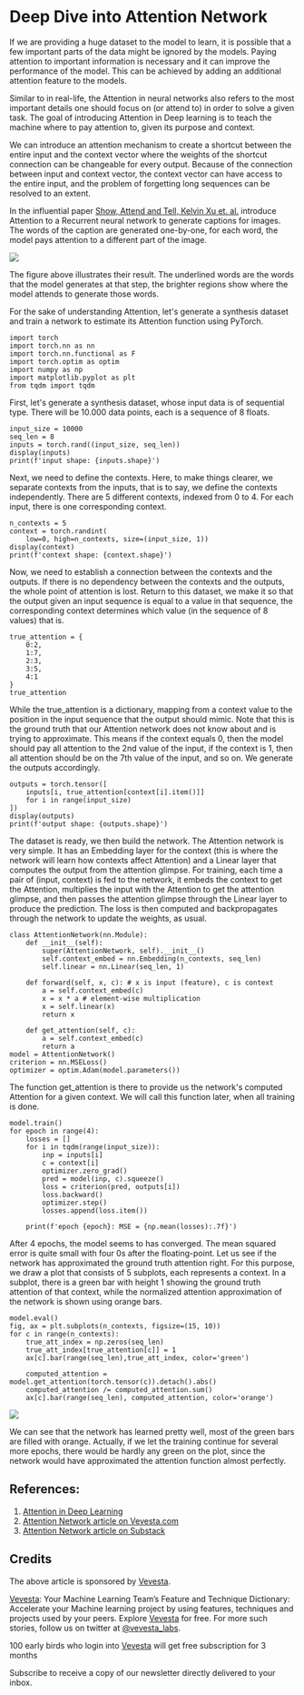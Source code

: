 
# Deep Dive into Attention Network

If we are providing a huge dataset to the model to learn, it is possible that a few important parts of the data might be ignored by the models. Paying attention to important information is necessary and it can improve the performance of the model. This can be achieved by adding an additional attention feature to the models.

Similar to in real-life, the Attention in neural networks also refers to the most important details one should focus on (or attend to) in order to solve a given task. The goal of introducing Attention in Deep learning is to teach the machine where to pay attention to, given its purpose and context.

We can introduce an attention mechanism to create a shortcut between the entire input and the context vector where the weights of the shortcut connection can be changeable for every output. Because of the connection between input and context vector, the context vector can have access to the entire input, and the problem of forgetting long sequences can be resolved to an extent.

In the influential paper [Show, Attend and Tell, Kelvin Xu et. al.](https://arxiv.org/pdf/1502.03044v2.pdf) introduce Attention to a Recurrent neural network to generate captions for images. The words of the caption are generated one-by-one, for each word, the model pays attention to a different part of the image.

![](https://cdn-images-1.medium.com/max/1000/0*PBTHyHSGDI7Qk3ZL.png)

The figure above illustrates their result. The underlined words are the words that the model generates at that step, the brighter regions show where the model attends to generate those words.

For the sake of understanding Attention, let's generate a synthesis dataset and train a network to estimate its Attention function using PyTorch.

```
import torch
import torch.nn as nn
import torch.nn.functional as F
import torch.optim as optim
import numpy as np
import matplotlib.pyplot as plt
from tqdm import tqdm
```

First, let's generate a synthesis dataset, whose input data is of sequential type. There will be 10.000 data points, each is a sequence of 8 floats.

```
input_size = 10000
seq_len = 8
inputs = torch.rand((input_size, seq_len))
display(inputs)
print(f'input shape: {inputs.shape}')
```

Next, we need to define the contexts. Here, to make things clearer, we separate contexts from the inputs, that is to say, we define the contexts independently. There are 5 different contexts, indexed from 0 to 4. For each input, there is one corresponding context.

```
n_contexts = 5
context = torch.randint(
    low=0, high=n_contexts, size=(input_size, 1))
display(context)
print(f'context shape: {context.shape}')  
```

Now, we need to establish a connection between the contexts and the outputs. If there is no dependency between the contexts and the outputs, the whole point of attention is lost. Return to this dataset, we make it so that the output given an input sequence is equal to a value in that sequence, the corresponding context determines which value (in the sequence of 8 values) that is.

```
true_attention = {
    0:2,
    1:7,
    2:3,
    3:5,
    4:1
}
true_attention
```

While the true_attention is a dictionary, mapping from a context value to the position in the input sequence that the output should mimic. Note that this is the ground truth that our Attention network does not know about and is trying to approximate. This means if the context equals 0, then the model should pay all attention to the 2nd value of the input, if the context is 1, then all attention should be on the 7th value of the input, and so on. We generate the outputs accordingly.

```
outputs = torch.tensor([
    inputs[i, true_attention[context[i].item()]]
    for i in range(input_size)
])
display(outputs)
print(f'output shape: {outputs.shape}')
```

The dataset is ready, we then build the network. The Attention network is very simple. It has an Embedding layer for the context (this is where the network will learn how contexts affect Attention) and a Linear layer that computes the output from the attention glimpse. For training, each time a pair of (input, context) is fed to the network, it embeds the context to get the Attention, multiplies the input with the Attention to get the attention glimpse, and then passes the attention glimpse through the Linear layer to produce the prediction. The loss is then computed and backpropagates through the network to update the weights, as usual.

```
class AttentionNetwork(nn.Module):
    def __init__(self):
        super(AttentionNetwork, self).__init__()
        self.context_embed = nn.Embedding(n_contexts, seq_len)
        self.linear = nn.Linear(seq_len, 1)

    def forward(self, x, c): # x is input (feature), c is context
        a = self.context_embed(c)
        x = x * a # element-wise multiplication
        x = self.linear(x)
        return x

    def get_attention(self, c):
        a = self.context_embed(c)
        return a
model = AttentionNetwork()
criterion = nn.MSELoss()
optimizer = optim.Adam(model.parameters())
```

The function get_attention is there to provide us the network's computed Attention for a given context. We will call this function later, when all training is done.

```
model.train()
for epoch in range(4):
    losses = []
    for i in tqdm(range(input_size)):
        inp = inputs[i]
        c = context[i]
        optimizer.zero_grad()
        pred = model(inp, c).squeeze()
        loss = criterion(pred, outputs[i])
        loss.backward()
        optimizer.step()
        losses.append(loss.item())

    print(f'epoch {epoch}: MSE = {np.mean(losses):.7f}')
```

After 4 epochs, the model seems to has converged. The mean squared error is quite small with four 0s after the floating-point. Let us see if the network has approximated the ground truth attention right. For this purpose, we draw a plot that consists of 5 subplots, each represents a context. In a subplot, there is a green bar with height 1 showing the ground truth attention of that context, while the normalized attention approximation of the network is shown using orange bars.

```
model.eval()
fig, ax = plt.subplots(n_contexts, figsize=(15, 10))
for c in range(n_contexts):
    true_att_index = np.zeros(seq_len)
    true_att_index[true_attention[c]] = 1
    ax[c].bar(range(seq_len),true_att_index, color='green')

    computed_attention = model.get_attention(torch.tensor(c)).detach().abs()
    computed_attention /= computed_attention.sum()
    ax[c].bar(range(seq_len), computed_attention, color='orange')
```

![](https://cdn-images-1.medium.com/max/1000/0*mAlMphHCJK4GqEX7.png)

We can see that the network has learned pretty well, most of the green bars are filled with orange. Actually, if we let the training continue for several more epochs, there would be hardly any green on the plot, since the network would have approximated the attention function almost perfectly.

## References:
1. [Attention in Deep Learning](https://github.com/Mothaiba/Attention-in-Deep-Learning-your-starting-point/blob/main/Attention-synthesis-example.ipynb)
2. [Attention Network article on Vevesta.com](https://www.vevesta.com/blog/19-Attention-Network)
3. [Attention Network article on Substack](https://vevesta.substack.com/p/attention-network-deeper-look-into)

## Credits

The above article is sponsored by [Vevesta](https://www.vevesta.com/).

[Vevesta](https://www.vevesta.com/): Your Machine Learning Team’s Feature and Technique Dictionary: Accelerate your Machine learning project by using features, techniques and projects used by your peers. Explore [Vevesta](https://www.vevesta.com/) for free. For more such stories, follow us on twitter at [@vevesta_labs](https://twitter.com/vevesta_labs).

100 early birds who login into [Vevesta](https://www.vevesta.com/) will get free subscription for 3 months

Subscribe to receive a copy of our newsletter directly delivered to your inbox.